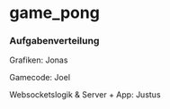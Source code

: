 # game_pong

### Aufgabenverteilung
Grafiken: Jonas

Gamecode: Joel

Websocketslogik & Server + App: Justus
